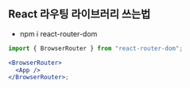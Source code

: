 ## React 라우팅 라이브러리 쓰는법

- npm i react-router-dom

```jsx
import { BrowserRouter } from "react-router-dom";

<BrowserRouter>
  <App />
</BrowserRouter>;
```
